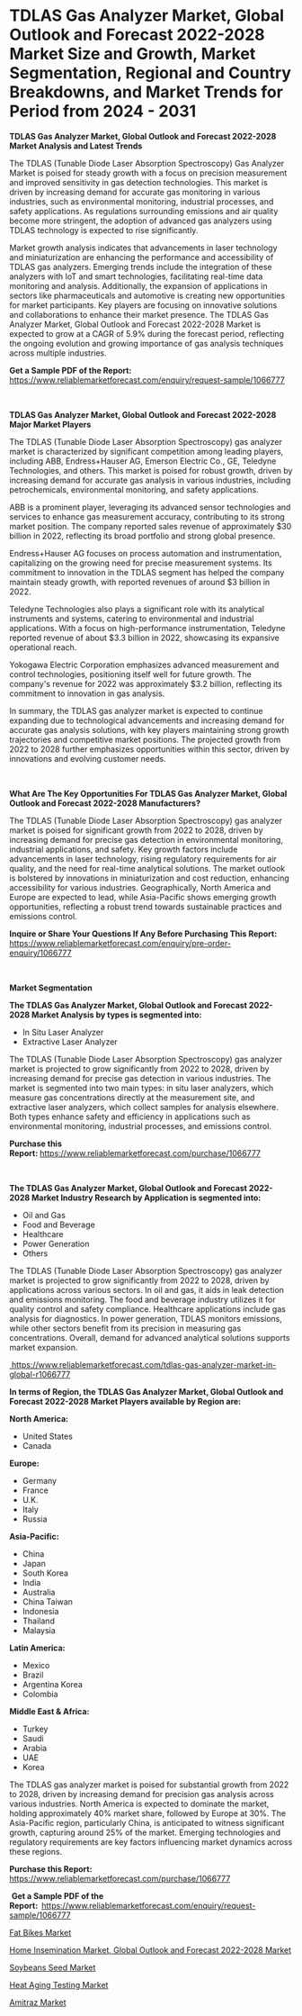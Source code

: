 <p><h1>TDLAS Gas Analyzer Market, Global Outlook and Forecast 2022-2028 Market Size and Growth, Market Segmentation, Regional and Country Breakdowns, and Market Trends for Period from 2024 -  2031</h1></p><p><strong>TDLAS Gas Analyzer Market, Global Outlook and Forecast 2022-2028 Market Analysis and Latest Trends</strong></p>
<p><p>The TDLAS (Tunable Diode Laser Absorption Spectroscopy) Gas Analyzer Market is poised for steady growth with a focus on precision measurement and improved sensitivity in gas detection technologies. This market is driven by increasing demand for accurate gas monitoring in various industries, such as environmental monitoring, industrial processes, and safety applications. As regulations surrounding emissions and air quality become more stringent, the adoption of advanced gas analyzers using TDLAS technology is expected to rise significantly.</p><p>Market growth analysis indicates that advancements in laser technology and miniaturization are enhancing the performance and accessibility of TDLAS gas analyzers. Emerging trends include the integration of these analyzers with IoT and smart technologies, facilitating real-time data monitoring and analysis. Additionally, the expansion of applications in sectors like pharmaceuticals and automotive is creating new opportunities for market participants. Key players are focusing on innovative solutions and collaborations to enhance their market presence. The TDLAS Gas Analyzer Market, Global Outlook and Forecast 2022-2028 Market is expected to grow at a CAGR of 5.9% during the forecast period, reflecting the ongoing evolution and growing importance of gas analysis techniques across multiple industries.</p></p>
<p><strong>Get a Sample PDF of the Report:&nbsp;</strong> <a href="https://www.reliablemarketforecast.com/enquiry/request-sample/1066777">https://www.reliablemarketforecast.com/enquiry/request-sample/1066777</a></p>
<p>&nbsp;</p>
<p><strong>TDLAS Gas Analyzer Market, Global Outlook and Forecast 2022-2028 Major Market Players</strong></p>
<p><p>The TDLAS (Tunable Diode Laser Absorption Spectroscopy) gas analyzer market is characterized by significant competition among leading players, including ABB, Endress+Hauser AG, Emerson Electric Co., GE, Teledyne Technologies, and others. This market is poised for robust growth, driven by increasing demand for accurate gas analysis in various industries, including petrochemicals, environmental monitoring, and safety applications.</p><p>ABB is a prominent player, leveraging its advanced sensor technologies and services to enhance gas measurement accuracy, contributing to its strong market position. The company reported sales revenue of approximately $30 billion in 2022, reflecting its broad portfolio and strong global presence.</p><p>Endress+Hauser AG focuses on process automation and instrumentation, capitalizing on the growing need for precise measurement systems. Its commitment to innovation in the TDLAS segment has helped the company maintain steady growth, with reported revenues of around $3 billion in 2022.</p><p>Teledyne Technologies also plays a significant role with its analytical instruments and systems, catering to environmental and industrial applications. With a focus on high-performance instrumentation, Teledyne reported revenue of about $3.3 billion in 2022, showcasing its expansive operational reach.</p><p>Yokogawa Electric Corporation emphasizes advanced measurement and control technologies, positioning itself well for future growth. The company's revenue for 2022 was approximately $3.2 billion, reflecting its commitment to innovation in gas analysis.</p><p>In summary, the TDLAS gas analyzer market is expected to continue expanding due to technological advancements and increasing demand for accurate gas analysis solutions, with key players maintaining strong growth trajectories and competitive market positions. The projected growth from 2022 to 2028 further emphasizes opportunities within this sector, driven by innovations and evolving customer needs.</p></p>
<p>&nbsp;</p>
<p><strong>What Are The Key Opportunities For TDLAS Gas Analyzer Market, Global Outlook and Forecast 2022-2028 Manufacturers?</strong></p>
<p><p>The TDLAS (Tunable Diode Laser Absorption Spectroscopy) gas analyzer market is poised for significant growth from 2022 to 2028, driven by increasing demand for precise gas detection in environmental monitoring, industrial applications, and safety. Key growth factors include advancements in laser technology, rising regulatory requirements for air quality, and the need for real-time analytical solutions. The market outlook is bolstered by innovations in miniaturization and cost reduction, enhancing accessibility for various industries. Geographically, North America and Europe are expected to lead, while Asia-Pacific shows emerging growth opportunities, reflecting a robust trend towards sustainable practices and emissions control.</p></p>
<p><strong>Inquire or Share Your Questions If Any Before Purchasing This Report:</strong> <a href="https://www.reliablemarketforecast.com/enquiry/pre-order-enquiry/1066777">https://www.reliablemarketforecast.com/enquiry/pre-order-enquiry/1066777</a></p>
<p>&nbsp;</p>
<p><strong>Market Segmentation</strong></p>
<p><strong>The TDLAS Gas Analyzer Market, Global Outlook and Forecast 2022-2028 Market Analysis by types is segmented into:</strong></p>
<p><ul><li>In Situ Laser Analyzer</li><li>Extractive Laser Analyzer</li></ul></p>
<p><p>The TDLAS (Tunable Diode Laser Absorption Spectroscopy) gas analyzer market is projected to grow significantly from 2022 to 2028, driven by increasing demand for precise gas detection in various industries. The market is segmented into two main types: in situ laser analyzers, which measure gas concentrations directly at the measurement site, and extractive laser analyzers, which collect samples for analysis elsewhere. Both types enhance safety and efficiency in applications such as environmental monitoring, industrial processes, and emissions control.</p></p>
<p><strong>Purchase this Report:&nbsp;</strong><a href="https://www.reliablemarketforecast.com/purchase/1066777">https://www.reliablemarketforecast.com/purchase/1066777</a></p>
<p>&nbsp;</p>
<p><strong>The TDLAS Gas Analyzer Market, Global Outlook and Forecast 2022-2028 Market Industry Research by Application is segmented into:</strong></p>
<p><ul><li>Oil and Gas</li><li>Food and Beverage</li><li>Healthcare</li><li>Power Generation</li><li>Others</li></ul></p>
<p><p>The TDLAS (Tunable Diode Laser Absorption Spectroscopy) gas analyzer market is projected to grow significantly from 2022 to 2028, driven by applications across various sectors. In oil and gas, it aids in leak detection and emissions monitoring. The food and beverage industry utilizes it for quality control and safety compliance. Healthcare applications include gas analysis for diagnostics. In power generation, TDLAS monitors emissions, while other sectors benefit from its precision in measuring gas concentrations. Overall, demand for advanced analytical solutions supports market expansion.</p></p>
<p><a href="https://www.reliablemarketforecast.com/tdlas-gas-analyzer-market-in-global-r1066777">&nbsp;https://www.reliablemarketforecast.com/tdlas-gas-analyzer-market-in-global-r1066777</a></p>
<p><strong>In terms of Region, the TDLAS Gas Analyzer Market, Global Outlook and Forecast 2022-2028 Market Players available by Region are:</strong></p>
<p>
    <p> <strong> North America: </strong>
        <ul>
            <li>United States</li>
            <li>Canada</li>
        </ul>
        </p> 
    <p> <strong> Europe: </strong>
        <ul>
            <li>Germany</li>
            <li>France</li>
            <li>U.K.</li>
            <li>Italy</li>
            <li>Russia</li>
        </ul>
        </p> 
    <p> <strong> Asia-Pacific: </strong>
        <ul>
            <li>China</li>
            <li>Japan</li>
            <li>South Korea</li>
            <li>India</li>
            <li>Australia</li>
            <li>China Taiwan</li>
            <li>Indonesia</li>
            <li>Thailand</li>
            <li>Malaysia</li>
        </ul>
        </p> 
    <p> <strong> Latin America: </strong>
        <ul>
            <li>Mexico</li>
            <li>Brazil</li>
            <li>Argentina Korea</li>
            <li>Colombia</li>
        </ul>
        </p> 
    <p> <strong> Middle East & Africa: </strong>
        <ul>
            <li>Turkey</li>
            <li>Saudi</li>
            <li>Arabia</li>
            <li>UAE</li>
            <li>Korea</li>
        </ul>
    </p>
    </p>
<p><p>The TDLAS gas analyzer market is poised for substantial growth from 2022 to 2028, driven by increasing demand for precision gas analysis across various industries. North America is expected to dominate the market, holding approximately 40% market share, followed by Europe at 30%. The Asia-Pacific region, particularly China, is anticipated to witness significant growth, capturing around 25% of the market. Emerging technologies and regulatory requirements are key factors influencing market dynamics across these regions.</p></p>
<p><strong>Purchase this Report: </strong><a href="https://www.reliablemarketforecast.com/purchase/1066777">https://www.reliablemarketforecast.com/purchase/1066777</a></p>
<p>&nbsp;<strong>Get a Sample PDF of the Report:&nbsp;&nbsp;</strong><a href="https://www.reliablemarketforecast.com/enquiry/request-sample/1066777">https://www.reliablemarketforecast.com/enquiry/request-sample/1066777</a></p>
<p><strong></strong></p>
<p><p><a href="https://medium.com/@dorothybrooks53/the-comprehensive-fat-bikes-market-research-report-is-essential-for-understanding-current-trends-e6ad88a8f925">Fat Bikes Market</a></p><p><a href="https://github.com/PeterParrish5/Market-Research-Report-List-6/blob/main/home-insemination-market-global-outlook-and-forecast-2022-2028-market.md">Home Insemination Market, Global Outlook and Forecast 2022-2028 Market</a></p><p><a href="https://medium.com/@haangelat162/the-global-market-overview-of-the-soybeans-seed-market-provides-a-unique-perspective-on-the-key-54da567aa486">Soybeans Seed Market</a></p><p><a href="https://www.linkedin.com/pulse/heat-aging-testing-market-strategic-insights-product-evolution-uhehe?trackingId=nkE0OZxaQsi%2Bcxo27C6jpg%3D%3D">Heat Aging Testing Market</a></p><p><a href="https://issuu.com/reportprime-2/docs/amitraz-market-size-2030.pptx_dc4de38f0346b1">Amitraz Market</a></p></p>